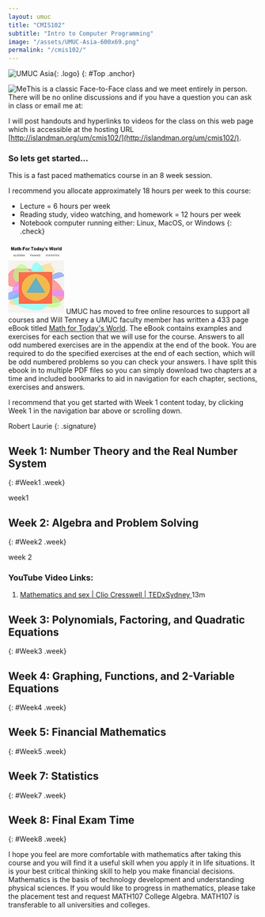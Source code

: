 ```yaml
---
layout: umuc
title: "CMIS102"
subtitle: "Intro to Computer Programming"
image: "/assets/UMUC-Asia-600x69.png"
permalink: "/cmis102/"
---
```


![UMUC Asia]({{site.baseurl}}{{page.image}}){: .logo}
{: #Top .anchor}

![Me]({{site.baseurl}}/assets/MyMug150_2014.gif)This is a classic Face-to-Face class and we meet entirely in person. There will be no online discussions and if you have a question you can ask in class or email me at:  

<script>AntiSpam("moc", "tsmc+82.1lmr", "liamg", "CMST385", "")</script>

I will post handouts and hyperlinks to videos for the class on this web page which is accessible at the hosting URL  
[http://islandman.org/um/cmis102/](http://islandman.org/um/cmis102/).

### So lets get started...

This is a fast paced mathematics course in an 8 week session.

I recommend you allocate approximately 18 hours per week to this course:

- Lecture = 6 hours per week
- Reading study, video watching, and homework = 12 hours per week
- Notebook computer running either: Linux, MacOS, or Windows
{: .check}


  
[![ebook](/assets/math103/ebook.jpg)](/assets/math103/Book-Complete.pdf) UMUC has moved to free online resources to support all courses and Will Tenney a UMUC faculty member has written a 433 page eBook titled [Math for Today's World](/assets/math103/Book-Complete.pdf). The eBook contains examples and exercises for each section that we will use for the course. Answers to all odd numbered exercises are in the appendix at the end of the book. You are required to do the specified exercises at the end of each section, which will be odd numbered problems so you can check your answers. I have split this ebook in to multiple PDF files so you can simply download two chapters at a time and included bookmarks to aid in navigation for each chapter, sections, exercises and answers.


I recommend that you get started with Week 1 content today, by clicking Week 1 in the navigation bar above or scrolling down.

Robert Laurie
{: .signature}

## Week 1: Number Theory and the Real Number System
{: #Week1 .week}

week1

## Week 2: Algebra and Problem Solving
{: #Week2 .week}

week 2



### YouTube Video Links:

1. [Mathematics and sex &#124; Clio Cresswell &#124; TEDxSydney ](https://youtu.be/H2vN2QXZGnc "Right click this link and open in new tab") 13m

## Week 3: Polynomials, Factoring, and Quadratic Equations
{: #Week3 .week}

  
## Week 4: Graphing, Functions, and 2-Variable Equations
{: #Week4 .week}
  

## Week 5: Financial Mathematics
{: #Week5 .week}


## Week 7: Statistics
{: #Week7 .week}

## Week 8: Final Exam Time
{: #Week8 .week}

I hope you feel are more comfortable with mathematics after taking this course and you will find it a useful skill when you apply it in life situations. It is your best critical thinking skill to help you make financial decisions. Mathematics is the basis of technology development and understanding physical sciences. If you would like to progress in mathematics, please take the placement test and request MATH107 College Algebra. MATH107 is transferable to all universities and colleges.

